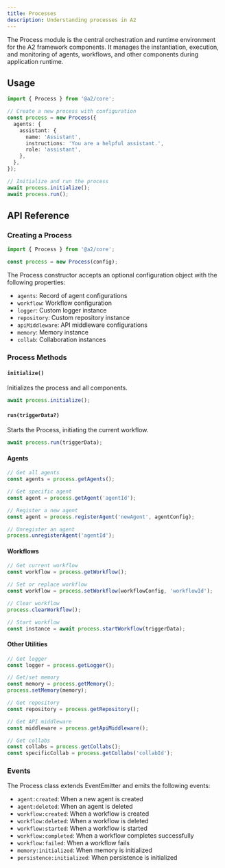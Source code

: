 ```yaml
---
title: Processes
description: Understanding processes in A2
---
```


The Process module is the central orchestration and runtime environment for the A2 framework components. It manages the instantiation, execution, and monitoring of agents, workflows, and other components during application runtime.

## Usage

```typescript
import { Process } from '@a2/core';

// Create a new process with configuration
const process = new Process({
  agents: {
    assistant: {
      name: 'Assistant',
      instructions: 'You are a helpful assistant.',
      role: 'assistant',
    },
  },
});

// Initialize and run the process
await process.initialize();
await process.run();
```

## API Reference

### Creating a Process

```typescript
import { Process } from '@a2/core';

const process = new Process(config);
```

The Process constructor accepts an optional configuration object with the following properties:

- `agents`: Record of agent configurations
- `workflow`: Workflow configuration
- `logger`: Custom logger instance
- `repository`: Custom repository instance
- `apiMiddleware`: API middleware configurations
- `memory`: Memory instance
- `collab`: Collaboration instances

### Process Methods

#### `initialize()`

Initializes the process and all components.

```typescript
await process.initialize();
```

#### `run(triggerData?)`

Starts the Process, initiating the current workflow.

```typescript
await process.run(triggerData);
```

#### Agents

```typescript
// Get all agents
const agents = process.getAgents();

// Get specific agent
const agent = process.getAgent('agentId');

// Register a new agent
const agent = process.registerAgent('newAgent', agentConfig);

// Unregister an agent
process.unregisterAgent('agentId');
```

#### Workflows

```typescript
// Get current workflow
const workflow = process.getWorkflow();

// Set or replace workflow
const workflow = process.setWorkflow(workflowConfig, 'workflowId');

// Clear workflow
process.clearWorkflow();

// Start workflow
const instance = await process.startWorkflow(triggerData);
```

#### Other Utilities

```typescript
// Get logger
const logger = process.getLogger();

// Get/set memory
const memory = process.getMemory();
process.setMemory(memory);

// Get repository
const repository = process.getRepository();

// Get API middleware
const middleware = process.getApiMiddleware();

// Get collabs
const collabs = process.getCollabs();
const specificCollab = process.getCollabs('collabId');
```

### Events

The Process class extends EventEmitter and emits the following events:

- `agent:created`: When a new agent is created
- `agent:deleted`: When an agent is deleted
- `workflow:created`: When a workflow is created
- `workflow:deleted`: When a workflow is deleted
- `workflow:started`: When a workflow is started
- `workflow:completed`: When a workflow completes successfully
- `workflow:failed`: When a workflow fails
- `memory:initialized`: When memory is initialized
- `persistence:initialized`: When persistence is initialized

